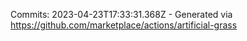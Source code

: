 Commits: 2023-04-23T17:33:31.368Z - Generated via https://github.com/marketplace/actions/artificial-grass
<br>
